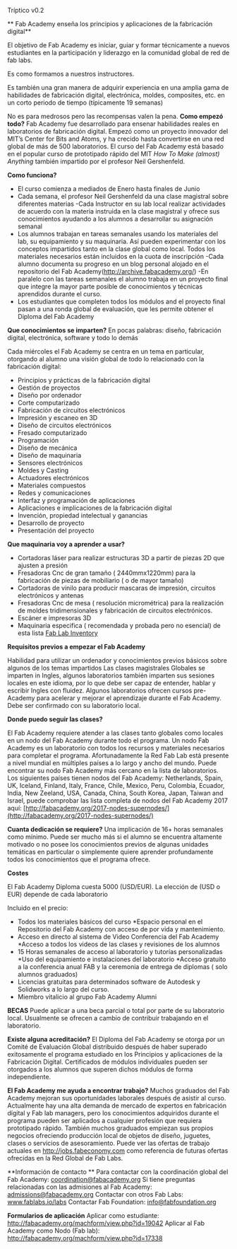 Tríptico v0.2

** Fab Academy enseña los principios y aplicaciones de la fabricación digital**

El objetivo de Fab Academy es iniciar, guiar y formar técnicamente a nuevos estudiantes en la participación y liderazgo en la comunidad global de red de fab labs.

Es como formamos a nuestros instructores.

Es también una gran manera de adquirir experiencia en una amplia gama de habilidades de fabricación digital, electrónica, moldes, composites, etc. en un corto periodo de tiempo (típicamente 19 semanas)

No es para medrosos pero las recompensas valen la pena. 
**Como empezó todo?**
Fab Academy fue desarrollado para ensenar habilidades reales en laboratorios de fabricación digital. Empezó como un proyecto innovador del MIT’s Center for Bits and Atoms, y ha crecido hasta convertirse en una red global de más de 500 laboratorios. El curso del Fab Academy está basado en el popular curso de prototipado rápido del MIT _How To Make (almost) Anything_ también impartido por el profesor Neil Gershenfeld.

**Como funciona?**

- El curso comienza a mediados de Enero hasta finales de Junio
- Cada semana, el  profesor  Neil Gershenfeld da una clase magistral sobre diferentes materias
-Cada Instructor en su lab local realizar actividades de acuerdo con la materia instruida en la clase magistral y ofrece sus conocimientos ayudando a los alumnos a desarrollar su asignación semanal
- Los alumnos trabajan en tareas semanales usando los materiales del lab, su equipamiento y su maquinaria. Así pueden experimentar con los conceptos impartidos tanto en la clase global como local. Todos los materiales necesarios están incluidos en la cuota de inscripción
-Cada alumno documenta su progreso en un blog personal alojado en el repositorio del Fab Academy(http://archive.fabacademy.org/)
-En paralelo con las tareas semanales el alumno trabaja en un proyecto final que integre la mayor parte posible de conocimientos y técnicas aprendidos durante el curso. 
- Los estudiantes que completen todos los módulos and el proyecto final pasan a una ronda global de evaluación, que les permite obtener el Diploma del Fab Academy 

**Que conocimientos  se imparten?**
En pocas palabras: diseño, fabricación digital, electrónica, software y todo lo demás

Cada miércoles el Fab Academy se centra en un tema en particular, otorgando al alumno una visión global de todo lo relacionado con la fabricación digital:

- Principios y prácticas de la fabricación digital
- Gestión de proyectos
- Diseño por ordenador
- Corte computarizado
- Fabricación de circuitos electrónicos
- Impresión y escaneo en 3D
- Diseño de circuitos electrónicos
- Fresado computarizado
- Programación
- Diseño de mecánica
- Diseño de maquinaria
- Sensores electrónicos
- Moldes y Casting
- Actuadores electrónicos
- Materiales compuestos
- Redes y comunicaciones
- Interfaz y programación de aplicaciones
- Aplicaciones e implicaciones de la fabricación digital
- Invención, propiedad intelectual y ganancias 
- Desarrollo de proyecto
- Presentación del proyecto

**Que maquinaria voy a aprender a usar?**

- Cortadoras láser para realizar estructuras 3D a partir de piezas 2D que ajusten a presión
- Fresadoras Cnc de gran tamaño ( 2440mmx1220mm) para la fabricación de piezas de mobiliario ( o de mayor tamaño)
- Cortadoras de vinilo para producir mascaras de impresión, circuitos electrónicos y antenas
- Fresadoras Cnc de mesa ( resolución micrométrica) para la realización de moldes tridimensionales y fabricación de circuitos   electrónicos.
- Escáner e impresoras 3D
- Maquinaria especifica ( recomendada y probada pero no esencial) de esta lista [Fab Lab Inventory](http://bit.ly/fabinventory)

**Requisitos previos a empezar el Fab Academy**

Habilidad para utilizar un ordenador y conocimientos previos básicos sobre algunos de los temas impartidos
Las clases magistrales Globales se imparten in Ingles, algunos laboratorios también imparten sus sesiones locales en este idioma, por lo que debe ser capaz de entender, hablar y escribir Ingles con fluidez.
Algunos laboratorios ofrecen cursos pre-Academy para acelerar y mejorar el aprendizaje durante el Fab Academy. Debe ser confirmado con su laboratorio local.

**Donde puedo seguir las clases?**

El Fab Academy requiere atender a las clases tanto globales como locales en un nodo del Fab Academy durante todo el programa. Un nodo Fab Academy es un laboratorio con todos los recursos y materiales necesarios para completar el programa. Afortunadamente la Red Fab Lab está presente a nivel mundial en múltiples países a lo largo y ancho del mundo. Puede encontrar su nodo Fab Academy más cercano en la lista de laboratorios. Los siguientes países tienen nodos del Fab Academy: Netherlands, Spain, UK, Iceland, Finland, Italy, France, Chile, Mexico, Peru, Colombia, Ecuador, India, New Zeeland, USA, Canada, China, South Korea, Japan, Taiwan and Israel, puede comprobar las lista completa de nodos del Fab Academy 2017 aquí: [http://fabacademy.org/2017-nodes-supernodes/](http://fabacademy.org/2017-nodes-supernodes/)

**Cuanta dedicación se requiere?**
Una implicación de 16+ horas semanales como mínimo. Puede ser mucho más si el alumno se encuentra altamente motivado o no posee los conocimientos previos de  algunas unidades temáticas en particular o simplemente quiere aprender profundamente todos los conocimientos que el programa ofrece.

**Costes**

El Fab Academy Diploma cuesta 5000 (USD/EUR). La elección de (USD o EUR) depende de cada laboratorio

Incluido en el precio:
* Todos los materiales básicos del curso
*Espacio personal en el Repositorio del Fab Academy con acceso de por vida y mantenimiento.
* Acceso en directo al sistema de Video Conferencia del Fab Academy 
*Acceso a todos los videos de las clases y revisiones de los alumnos 
* 15 Horas semanales de acceso al laboratorio y tutorías personalizadas
*Uso del equipamiento e instalaciones del laboratorio 
*Acceso gratuito a la conferencia anual FAB  y la ceremonia de entrega de diplomas ( solo alumnos graduados) 
* Licencias gratuitas para determinados software de Autodesk y Solidworks a lo largo del curso. 
* Miembro vitalicio al grupo Fab Academy Alumni 

**BECAS**
Puede aplicar a una beca parcial o total por parte de su laboratorio local. Usualmente se ofrecen a cambio de contribuir trabajando en el laboratorio.

**Existe alguna acreditación?**
El Diploma del Fab Academy se otorga por un Comité de Evaluación Global distribuido después de haber superado exitosamente el programa estudiado en los Principios y aplicaciones de la Fabricación Digital. Certificados de módulos individuales pueden ser otorgados a los alumnos que superen dichos módulos de forma independiente.

**El Fab Academy me ayuda a encontrar trabajo?**
Muchos graduados del Fab Academy mejoran sus oportunidades laborales después de asistir al curso. Actualmente hay una alta demanda de mercado de expertos en fabricación digital y Fab lab managers, pero los conocimientos adquiridos  durante el programa pueden ser aplicados a cualquier profesión que requiera prototipado rápido. También muchos graduados empiezan sus propios negocios ofreciendo producción local de objetos de diseño, juguetes, clases o servicios de asesoramiento.
Puede ver las ofertas de trabajo actuales en http://jobs.fabeconomy.com como referencia de futuras ofertas ofrecidas en la Red Global de Fab Labs.

**Información de contacto **
Para contactar con la coordinación global del Fab Academy: coordination@fabacademy.org
Si tiene preguntas relacionadas con las admisiones al Fab Academy: admissions@fabacademy.org
Contactar con otros Fab Labs: www.fablabs.io/labs
Contactar Fab Foundation: info@fabfoundation.org

**Formularios de aplicación**
Aplicar como estudiante: http://fabacademy.org/machform/view.php?id=19042
Aplicar al Fab Academy como Nodo (Fab lab): http://fabacademy.org/machform/view.php?id=17338
